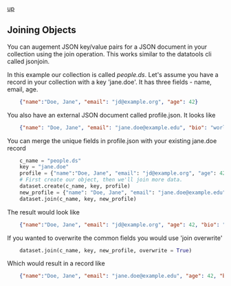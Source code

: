 
[up](./)

## Joining Objects

You can augement JSON key/value pairs for a JSON document in your 
collection using the join operation. This works similar to the datatools 
cli called jsonjoin.

In this example our collection is called *people.ds*.  Let's assume you 
have a record in your collection with a key 'jane.doe'. It has three 
fields - name, email, age.

```json
    {"name":"Doe, Jane", "email": "jd@example.org", "age": 42}
```

You also have an external JSON document called profile.json. It looks 
like

```json
    {"name": "Doe, Jane", "email": "jane.doe@example.edu", "bio": "world renowned geophysist"}
```

You can merge the unique fields in profile.json with your existing 
jane.doe record

```python
    c_name = "people.ds"
    key = "jane.doe"
    profile = {"name":"Doe, Jane", "email": "jd@example.org", "age": 42}
    # First create our object, then we'll join more data.
    dataset.create(c_name, key, profile)
    new_profile = {"name": "Doe, Jane", "email": "jane.doe@example.edu", "bio": "world renowned geophysist"}
    dataset.join(c_name, key, new_profile)
```

The result would look like

```json
    {"name":"Doe, Jane", "email": "jd@example.org", "age": 42, "bio": "renowned geophysist"}
```

If you wanted to overwrite the common fields you would use 'join overwrite'

```python
    dataset.join(c_name, key, new_profile, overwrite = True)
```

Which would result in a record like

```json
    {"name":"Doe, Jane", "email": "jane.doe@example.edu", "age": 42, "bio": "renowned geophysist"}
```

